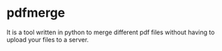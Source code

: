 # pdfmerge 
It is a tool written in python to merge different pdf files without having to upload your files to a server.
